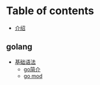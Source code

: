 # Table of contents

* [介绍](README.md)

## golang

* [基础语法](golang/ji-chu-yu-fa/README.md)
  * [go简介](golang/ji-chu-yu-fa/go-jian-jie.md)
  * [go mod](golang/ji-chu-yu-fa/go-mod.md)

